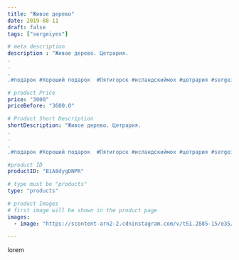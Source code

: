 ```yaml
---
title: "Живое дерево"
date: 2019-08-11
draft: false
tags: ["sergeiyes"]

# meta description
description : "Живое дерево. Цетрария.
.
.
.
.#подарок #Хороший подарок  #Пятигорск #исландскиймох #цетрария #sergeistar"

# product Price
price: "3000"
priceBefore: "3600.0"

# Product Short Description
shortDescription: "Живое дерево. Цетрария.
.
.
.
.#подарок #Хороший подарок  #Пятигорск #исландскиймох #цетрария #sergeistar"

#product ID
productID: "B1A8dygDNPR"

# type must be "products"
type: "products"

# product Images
# first image will be shown in the product page
images:
  - image: "https://scontent-arn2-2.cdninstagram.com/v/t51.2885-15/e35/67455848_786327935158769_602013599778966509_n.jpg?se=7&tp=1&_nc_ht=scontent-arn2-2.cdninstagram.com&_nc_cat=105&_nc_ohc=RB8Trh_5IFoAX-zDWzY&ccb=7-4&oh=9f52ede8dd101ca36a25da3c3668dff3&oe=60838A96&_nc_sid=86f79a&ig_cache_key=MjEwNzk1MDU1NTQ4OTY4NjQ4MQ%3D%3D.2-ccb7-4"

---
```

lorem
